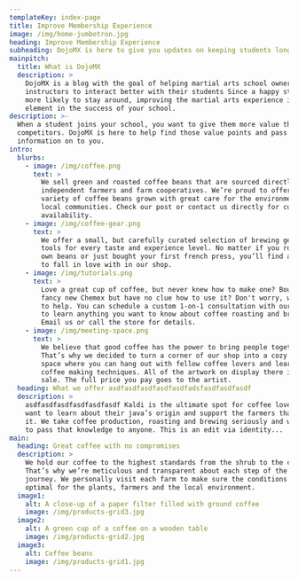 ```yaml
---
templateKey: index-page
title: Improve Membership Experience
image: /img/home-jumbotron.jpg
heading: Improve Membership Experience
subheading: DojoMX is here to give you updates on keeping students longer
mainpitch:
  title: What is DojoMX
  description: >
    DojoMX is a blog with the goal of helping martial arts school owners and
    instructors to interact better with their students Since a happy student is
    more likely to stay around, improving the martial arts experience is a vital
    element in the success of your school.
description: >-
  When a student joins your school, you want to give them more value than your
  competitors. DojoMX is here to help find those value points and pass that
  information on to you.
intro:
  blurbs:
    - image: /img/coffee.png
      text: >
        We sell green and roasted coffee beans that are sourced directly from
        independent farmers and farm cooperatives. We’re proud to offer a
        variety of coffee beans grown with great care for the environment and
        local communities. Check our post or contact us directly for current
        availability.
    - image: /img/coffee-gear.png
      text: >
        We offer a small, but carefully curated selection of brewing gear and
        tools for every taste and experience level. No matter if you roast your
        own beans or just bought your first french press, you’ll find a gadget
        to fall in love with in our shop.
    - image: /img/tutorials.png
      text: >
        Love a great cup of coffee, but never knew how to make one? Bought a
        fancy new Chemex but have no clue how to use it? Don't worry, we’re here
        to help. You can schedule a custom 1-on-1 consultation with our baristas
        to learn anything you want to know about coffee roasting and brewing.
        Email us or call the store for details.
    - image: /img/meeting-space.png
      text: >
        We believe that good coffee has the power to bring people together.
        That’s why we decided to turn a corner of our shop into a cozy meeting
        space where you can hang out with fellow coffee lovers and learn about
        coffee making techniques. All of the artwork on display there is for
        sale. The full price you pay goes to the artist.
  heading: What we offer asdfasdfasdfasdfasdfadsfasdfasdfasdf
  description: >
    asdfasdfasdfasdfasdfasdf Kaldi is the ultimate spot for coffee lovers who
    want to learn about their java’s origin and support the farmers that grew
    it. We take coffee production, roasting and brewing seriously and we’re glad
    to pass that knowledge to anyone. This is an edit via identity...
main:
  heading: Great coffee with no compromises
  description: >
    We hold our coffee to the highest standards from the shrub to the cup.
    That’s why we’re meticulous and transparent about each step of the coffee’s
    journey. We personally visit each farm to make sure the conditions are
    optimal for the plants, farmers and the local environment.
  image1:
    alt: A close-up of a paper filter filled with ground coffee
    image: /img/products-grid3.jpg
  image2:
    alt: A green cup of a coffee on a wooden table
    image: /img/products-grid2.jpg
  image3:
    alt: Coffee beans
    image: /img/products-grid1.jpg
---
```


